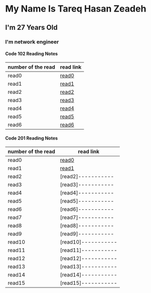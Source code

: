 # My Name Is Tareq Hasan Zeadeh
## I'm 27 Years Old
### I'm network engineer
#### Code 102 Reading Notes


| number of the read | read link |
| ----------- | ----------- |
| read0 | [read0](102/read01.md) |
| read1 | [read1](102/read02.md) |
| read2 | [read2](102/read03.md) |
| read3 | [read3](102/read04.md) |
| read4 | [read4](102/read05.md) |
| read5 | [read5](102/read06.md) |
| read6 | [read6](102/read07.md) |

#### Code 201 Reading Notes

| number of the read | read link |
| ----------- | ----------- |
| read0 | [read0](201/read00.md) |
| read1 | [read1](201/read01.md) |
| read2 | [read2]-----------  |
| read3 | [read3]-----------  |
| read4 | [read4]-----------  |
| read5 | [read5]-----------  |
| read6 | [read6]-----------  |
| read7 | [read7]-----------  |
| read8 | [read8]-----------  |
| read9 | [read9]-----------  |
| read10 | [read10]-----------  |
| read11 | [read11]-----------  |
| read12 | [read12]-----------  |
| read13 | [read13]-----------  |
| read14 | [read14]-----------  |
| read15 | [read15]-----------  |

